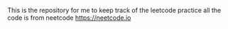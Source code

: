 This is the repository for me to keep track of the leetcode practice
all the code is from neetcode https://neetcode.io